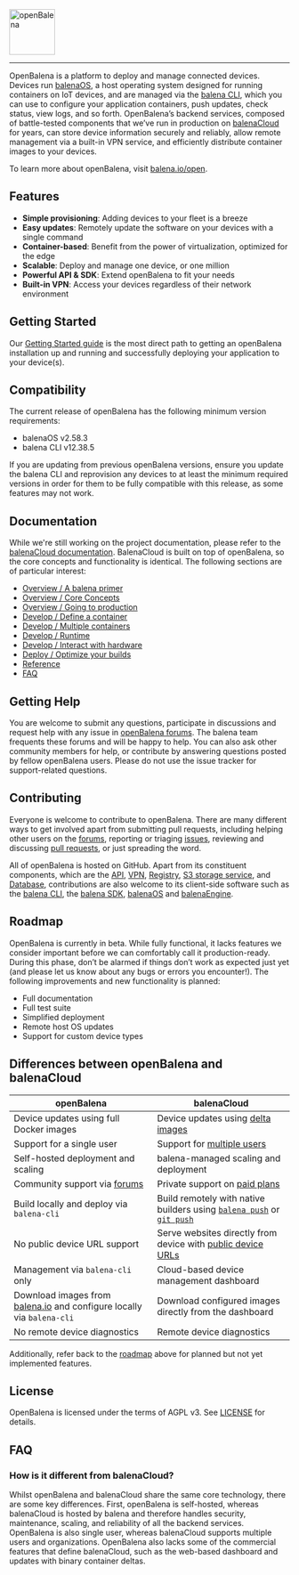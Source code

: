 <img alt="openBalena" src="docs/assets/openbalena-logo.svg" height="82">

---

OpenBalena is a platform to deploy and manage connected devices. Devices run
[balenaOS][balena-os-website], a host operating system designed for running
containers on IoT devices, and are managed via the [balena CLI][balena-cli],
which you can use to configure your application containers, push updates, check
status, view logs, and so forth. OpenBalena’s backend services, composed of
battle-tested components that we’ve run in production on [balenaCloud][balena-cloud-website]
for years, can store device information securely and reliably, allow remote
management via a built-in VPN service, and efficiently distribute container
images to your devices.

To learn more about openBalena, visit [balena.io/open][open-balena-website].


## Features

- **Simple provisioning**: Adding devices to your fleet is a breeze
- **Easy updates**: Remotely update the software on your devices with a single command
- **Container-based**: Benefit from the power of virtualization, optimized for the edge
- **Scalable**: Deploy and manage one device, or one million
- **Powerful API & SDK**: Extend openBalena to fit your needs
- **Built-in VPN**: Access your devices regardless of their network environment


## Getting Started

Our [Getting Started guide][getting-started] is the most direct path to getting
an openBalena installation up and running and successfully deploying your
application to your device(s).


## Compatibility

The current release of openBalena has the following minimum version requirements:

- balenaOS v2.58.3
- balena CLI v12.38.5

If you are updating from previous openBalena versions, ensure you update the balena
CLI and reprovision any devices to at least the minimum required versions in order
for them to be fully compatible with this release, as some features may not work.


## Documentation

While we're still working on the project documentation, please refer to the
[balenaCloud documentation][documentation]. BalenaCloud is built on top of
openBalena, so the core concepts and functionality is identical. The following
sections are of particular interest:

- [Overview / A balena primer](https://balena.io/docs/learn/welcome/primer)
- [Overview / Core Concepts](https://balena.io/docs/learn/welcome/concepts)
- [Overview / Going to production](https://balena.io/docs/learn/welcome/production-plan)
- [Develop / Define a container](https://balena.io/docs/learn/develop/dockerfile)
- [Develop / Multiple containers](https://balena.io/docs/learn/develop/multicontainer)
- [Develop / Runtime](https://balena.io/docs/learn/develop/runtime)
- [Develop / Interact with hardware](https://balena.io/docs/learn/develop/hardware)
- [Deploy / Optimize your builds](https://balena.io/docs/learn/deploy/build-optimization)
- [Reference](https://balena.io/docs/reference)
- [FAQ](https://balena.io/docs/faq/troubleshooting/faq)


## Getting Help

You are welcome to submit any questions, participate in discussions and request
help with any issue in [openBalena forums][forums]. The balena team frequents
these forums and will be happy to help. You can also ask other community members
for help, or contribute by answering questions posted by fellow openBalena users.
Please do not use the issue tracker for support-related questions.


## Contributing

Everyone is welcome to contribute to openBalena. There are many different ways
to get involved apart from submitting pull requests, including helping other
users on the [forums][forums], reporting or triaging [issues][issue-tracker],
reviewing and discussing [pull requests][pulls], or just spreading the word.

All of openBalena is hosted on GitHub. Apart from its constituent components,
which are the [API][open-balena-api], [VPN][open-balena-vpn], [Registry][open-balena-registry],
[S3 storage service][open-balena-s3], and [Database][open-balena-db], contributions
are also welcome to its client-side software such as the [balena CLI][balena-cli],
the [balena SDK][balena-sdk], [balenaOS][balena-os] and [balenaEngine][balena-engine].


## Roadmap

OpenBalena is currently in beta. While fully functional, it lacks features we
consider important before we can comfortably call it production-ready. During
this phase, don’t be alarmed if things don’t work as expected just yet (and
please let us know about any bugs or errors you encounter!). The following
improvements and new functionality is planned:

- Full documentation
- Full test suite
- Simplified deployment
- Remote host OS updates
- Support for custom device types


## Differences between openBalena and balenaCloud

| openBalena                                          | balenaCloud                                                                                                                                                                                                                                                             |
| -----                                               | ----                                                                                                                                                                                                                                                                    |
| Device updates using full Docker images                    | Device updates using [delta images](https://www.balena.io/docs/learn/deploy/delta/)                                                                                                                                                                                     |
| Support for a single user                           | Support for [multiple users](https://www.balena.io/docs/learn/manage/account/#application-members)                                                                                                                                                                      |
| Self-hosted deployment and scaling                  | balena-managed scaling and deployment |
| Community support via [forums][forums]              | Private support on [paid plans](https://www.balena.io/pricing/)                                                                                                                                           |
| Build locally and deploy via `balena-cli`           | Build remotely with native builders using [`balena push`](https://www.balena.io/docs/learn/deploy/deployment/#balena-push) or  [`git push`](https://www.balena.io/docs/learn/deploy/deployment/#git-push) |
| No public device URL support                        | Serve websites directly from device with [public device URLs](https://www.balena.io/docs/learn/manage/actions/#enable-public-device-url)                                                                  |
| Management via `balena-cli` only                    | Cloud-based device management dashboard                                                                                                                                                                   |
| Download images from [balena.io][balena-os-website] and configure locally via `balena-cli` | Download configured images directly from the dashboard                                                                                                                                                 |
| No remote device diagnostics                        | Remote device diagnostics                                                                                                                                                                                 |

Additionally, refer back to the [roadmap](#roadmap) above for planned but not yet implemented features.


## License

OpenBalena is licensed under the terms of AGPL v3. See [LICENSE](LICENSE) for details.


[balena-cli]: https://github.com/balena-io/balena-cli
[balena-cloud-website]: https://balena.io/cloud
[balena-engine]: https://github.com/balena-os/balena-engine
[balena-os-website]: https://balena.io/os
[balena-os]: https://github.com/balena-os/meta-balena
[balena-sdk]: https://github.com/balena-io/balena-sdk
[documentation]: https://balena.io/docs/learn/welcome/introduction/
[forums]: https://forums.balena.io/c/open-balena
[getting-started]: https://balena.io/open/docs/getting-started
[issue-tracker]: https://github.com/balena-io/open-balena/issues
[open-balena-api]: https://github.com/balena-io/open-balena-api
[open-balena-db]: https://github.com/balena-io/open-balena-db
[open-balena-registry]: https://github.com/balena-io/open-balena-registry
[open-balena-s3]: https://github.com/balena-io/open-balena-s3
[open-balena-vpn]: https://github.com/balena-io/open-balena-vpn
[open-balena-website]: https://balena.io/open
[pulls]: https://github.com/balena-io/open-balena/pulls

## FAQ

### How is it different from balenaCloud?
Whilst openBalena and balenaCloud share the same core technology, there are some key differences. First, openBalena is self-hosted, whereas balenaCloud is hosted by balena and therefore handles security, maintenance, scaling, and reliability of all the backend services. OpenBalena is also single user, whereas balenaCloud supports multiple users and organizations. OpenBalena also lacks some of the commercial features that define balenaCloud, such as the web-based dashboard and updates with binary container deltas.

